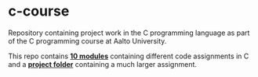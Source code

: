 # c-course
Repository containing project work in the C programming language as part of the C programming course at Aalto University.

This repo contains [**10 modules**](https://github.com/albertonietos/c-course/tree/master/gcheck) containing different code assignments in C and a [**project folder**](https://github.com/albertonietos/c-course/tree/master/project) containing a much larger assignment.
